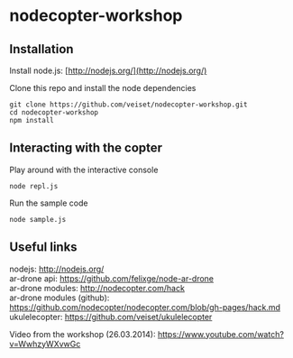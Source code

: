nodecopter-workshop
===================

Installation
------------
Install node.js: [http://nodejs.org/](http://nodejs.org/) 

Clone this repo and install the node dependencies

```
git clone https://github.com/veiset/nodecopter-workshop.git
cd nodecopter-workshop
npm install
```

Interacting with the copter
---------------------------

Play around with the interactive console
```
node repl.js
```

Run the sample code
```
node sample.js
```

Useful links
------------
nodejs: http://nodejs.org/    
ar-drone api: https://github.com/felixge/node-ar-drone    
ar-drone modules: http://nodecopter.com/hack  
ar-drone modules (github): https://github.com/nodecopter/nodecopter.com/blob/gh-pages/hack.md    
ukulelecopter: https://github.com/veiset/ukulelecopter


Video from the workshop (26.03.2014): https://www.youtube.com/watch?v=WwhzyWXvwGc

